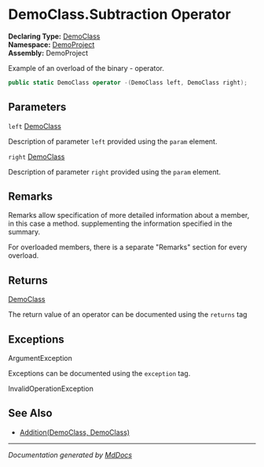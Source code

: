 ﻿<!--  
 =================================================================   
   Auto-Generated:   
   The contents of this file were generated by a tool.  
   Changes to this file may be list if the file is regenerated  
 =================================================================   
-->

# DemoClass.Subtraction Operator

**Declaring Type:** [DemoClass](../index.md)  
**Namespace:** [DemoProject](../../index.md)  
**Assembly:** DemoProject

Example of an overload of the binary \- operator.

```csharp
public static DemoClass operator -(DemoClass left, DemoClass right);
```

## Parameters

`left`  [DemoClass](../index.md)

Description of parameter `left` provided using the `param` element.

`right`  [DemoClass](../index.md)

Description of parameter `right` provided using the `param` element.

## Remarks

Remarks allow specification of more detailed information about a member, in this case a method. supplementing the information specified in the summary.

For overloaded members, there is a separate "Remarks" section for every overload.

## Returns

[DemoClass](../index.md)

The return value of an operator can be documented using the `returns` tag

## Exceptions

ArgumentException

Exceptions can be documented using the `exception` tag.

InvalidOperationException

## See Also

- [Addition(DemoClass, DemoClass)](Addition.md)

___

*Documentation generated by [MdDocs](https://github.com/ap0llo/mddocs)*
